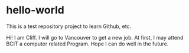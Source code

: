 # hello-world
This is a test repository project to learn Github, etc.

Hi! I am Cliff. I will go to Vancouver to get a new job. At first, I may attend BCIT a computer related Program. Hope I can do well in the future.
